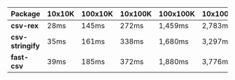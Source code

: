 | Package | 10x10K | 100x10K | 10x100K | 100x100K | 10x1000K 
|---------|---|---|---|---|---
| **csv-rex** | 28ms | 145ms | 272ms | 1,459ms | 2,783ms 
| **csv-stringify** | 35ms | 161ms | 338ms | 1,680ms | 3,297ms 
| **fast-csv** | 39ms | 185ms | 372ms | 1,880ms | 3,776ms 
